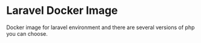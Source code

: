 # Laravel Docker Image

Docker image for laravel environment and there are several versions of php you can choose.